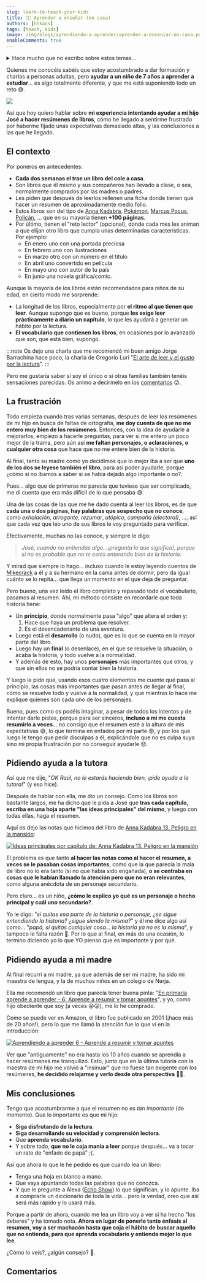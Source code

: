 ```yaml
---
slug: learn-to-teach-your-kids
title: 👨‍🏫 Aprender a enseñar (en casa)
authors: [hhkaos]
tags: [teach, kids]
image: /img/blogs/aprendiendo-a-aprender/aprender-a-enseniar-en-casa.png
enableComments: true 
---
```


<details><summary>Hace mucho que no escribo sobre estos temas...</summary>
<p>

Concretamente desde que lancé el [amago de blog familiar](https://familiajimenezcano.wordpress.com/) (en 2018), aunque espero poder sacar tiempo otro día para compartir estas experiencias. 

La verdad es que me gustaría compartir cómo estoy intentando involucrarme en el colegio de mi hijo. A través del AMPA y de otras formas, y de las iniciativas en las que he participado allí últimanente. Por ejemplo:
* Una charla a los alumnos y alumnas de 3º y 4º de ESO (de 14 a 16 años) en unas jornadas de orientación profesional, en la que compartí mi experiencia con ellos (empezando desde que tenía su edad hasta hoy). 
* Un coloquio junto a [Gabriel Zabal](https://www.linkedin.com/in/gabrielzabal/), para las madres y padres con menores de más de 10 años a su cargo, principalmente centrado en los riesgos asociados a las nuevas tecnologías, usando las redes sociales como hilo conductor pero tocando muchos temas más.
* O mi experiencia participando con ellos en los campeonatos del día del deporte.

Si os interesan estos temas decídmelo en los [comentarios](#comentarios) (para priorizarlo) 😉.

</p>
</details>

Quienes me conocéis sabéis que estoy acostumbrado a dar formación y charlas a personas adultas, pero **ayudar a un niño de 7 años a aprender a estudiar**... es algo totalmente diferente, y que me está suponiendo todo un reto 😅.

<div style={{textAlign: 'center'}}>

  ![](/img/blogs/aprendiendo-a-aprender/teaching-at-home.png)

</div>


Así que hoy quiero hablar sobre **mi experiencia intentando ayudar a mi hijo José a hacer resúmenes de libros**, cómo he llegado a sentirme frustrado por haberme fijado unas expectativas demasiado altas, y las conclusiones a las que he llegado. 

## El contexto

Por poneros en antecedentes:
* **Cada dos semanas el trae un libro del cole a casa**.
* Son libros que él mismo y sus compañeros han llevado a clase, o sea, normalmente comprados por las madres o padres.
* Les piden que después de leerlos rellenen una ficha donde tienen que hacer un resumen de aproximadamente medio folio.
* Estos libros son del tipo de [Anna Kadabra](https://www.amazon.es/anna-kadabra/s?k=anna+kadabra), [Pokémon](https://www.amazon.es/Pok%C3%A9mon-Aventuras-Gigamax-combate-FlipAventura/dp/8418594330), [Marcus Pocus](https://www.amazon.es/Marcus-Pocus-1-Magia-domicilio/dp/8408254154/ref=sr_1_1?dib=eyJ2IjoiMSJ9.nzcrwM6Pe2S_Yq-RGmFVs5UHO5uYgDEnS27SX3-dKkyIID6F589uCXo4WGgeoMA0-C3q4-XOdlq1iTI6fgXsgca0UygLzFEr_3ykPMNsZewxzuF3g3FzSh2dg_Sg_uCylpqvypA1r482QA6el_wuYWZ0KEVCHo4yrroqPAlPuuQ51YtSsLfbp6q0dFObpBz37nDGzJuGnE2KGmy9027r7CcnX3vORc6JTgijZn1A4jBi6LMKoa69mrO5KzOr-vlYBixpTTdQqTQOmOZvAnAX2NhbeDuVnO57ZgHZWk9bH7M.5Snv_xMSWF2rmR9Rof5iyCbwGj_4VuYOheFuguN24J4&dib_tag=se&keywords=marcus+pocus&qid=1717312424&sr=8-1), [Policán](https://www.amazon.es/Polic%C3%A1n-Capit%C3%A1n-Calzoncillos-Dav-Pilkey/dp/8467594454/ref=pd_sbs_d_sccl_3_3/258-4414333-6094921?pd_rd_w=en7hC&content-id=amzn1.sym.5361c8f8-f11e-4bfa-91f1-8c7de1eb4cca&pf_rd_p=5361c8f8-f11e-4bfa-91f1-8c7de1eb4cca&pf_rd_r=K6RMMGQP02TTW1HT42X5&pd_rd_wg=eMOPM&pd_rd_r=0d4fe935-1688-436c-a118-3f9bb482cf97&pd_rd_i=8467594454&psc=1), ... que en su mayoría tienen **+100 páginas**.
* Por último, tienen el "reto lector" (opcional), donde cada mes les animan a que elijan otro libro que cumpla unas determinadas características. Por ejemplo:
  * En enero uno con una portada preciosa
  * En febrero uno con ilustraciones
  * En marzo otro con un número en el título
  * En abril uno convertido en película
  * En mayo uno con autor de tu país
  * En junio una novela gráfica/comic.

Aunque la mayoría de los libros están recomendados para niños de su edad, en cierto modo me sorprende:
  * La longitud de los libros, especialmente por **el ritmo al que tienen que leer**. Aunque supongo que es bueno, porque **les exige leer prácticamente a diario un capítulo**, lo que les ayudará a generar un hábito por la lectura.
  * **El vocabulario que contienen los libros**, en ocasiones por lo avanzado que son, que está bien, supongo.

:::note
Os dejo una charla que me recomendó mi buen amigo Jorge Barrachina hace poco, la charla de Gregorio Luri "[El arte de leer y el gusto por la lectura](https://www.youtube.com/watch?v=7UtwJHkhJ0s)".
:::


Pero me gustaría saber si soy el único  o si otras familias también tenéis sensaciones parecidas. Os animo a decírmelo en los [comentarios](#commentarios) 😜.

<!-- 
:::note

::: -->


## La frustración

Todo empieza cuando tras varias semanas, después de leer los resúmenes de mi hijo en busca de faltas de ortografía, **me doy cuenta de que no me entero muy bien de los resúmenes**. Entonces, con la idea de ayudarle a mejorarlos, empiezo a hacerle preguntas, para ver si me entero un poco mejor de la trama, pero aún así **me faltan personajes, o aclaraciones, o cualquier otra cosa** que hace que no me entere bien de la historia.

Al final, tanto su madre como yo decidimos que lo mejor iba a ser que **uno de los dos se leyese también el libro**, para  así poder ayudarle, porque ¿cómo si no íbamos a saber si se había dejado algo importante o no?.

Pues... algo que de primeras no parecía que tuviese que ser complicado, me di cuenta que era más difícil de lo que pensaba 😅. 

Una de las cosas de las que me he dado cuenta al leer los libros, es de que **cada una o dos páginas, hay palabras que sospecho que no conoce**, como *exhalación*, *arrogante*, *rezumar*, *utópico*, *campaña (electoral)*, ..., así que cada vez que leo uno de sus libros le voy preguntado para verificar. 

Efectivamente, muchas no las conoce, y siempre le digo:

> *José, cuando no entiendas algo...¡pregunta lo que significa!, porque si no es probable que no te estés enterando bien de la historia.*

Y mirad que siempre lo hago... incluso cuando le estoy leyendo cuentos de [Mikecrack](https://www.amazon.es/Libros-Mikecrack/s?rh=n%3A599364031%2Cp_27%3AMikecrack) a él y a su hermano en la cama antes de dormir, pero da igual cuánto se lo repita... que llega un momento en el que deja de preguntar.

Pero bueno, una vez leído el libro completo y repasado todo el vocabulario, pasamos al resumen. Ahí, mi método consiste en recordarle que toda historia tiene:
* Un **principio**, donde normalmente pasa "algo" que altera el orden y:
  1. Hace que haya un problema que resolver.
  2. Es el desencadenante de una aventura.
* Luego está el **desarrollo** (o nudo), que es lo que se cuenta en la mayor parte del libro.
* Luego hay un **final** (o desenlace), en el que se resuelve la situación, o acaba la historia, y todo vuelve a la normalidad.
* Y además de esto, hay unos **personajes** más importantes que otros, y que sin ellos no se podría contar bien la historia. 

Y luego le pido que, usando esos cuatro elementos me cuente qué pasa al principio, las cosas más importantes que pasan antes de llegar al final, cómo se resuelve todo y vuelve a la normalidad, y que mientras lo hace me explique quienes son cada uno de los personajes.

Bueno, pues como os podéis imaginar, a pesar de todos los intentos y de intentar darle pistas, porque para ser sinceros, **incluso a mi me cuesta resumirlo a veces**... no consigo  que el resumen esté a la altura de mis expectativas 😅, lo que termina en enfados por mi parte 😡, y por los que luego le tengo que pedir disculpas a él, explicándole que no es culpa suya sino mi propia frustración por no conseguir ayudarle 😞.

## Pidiendo ayuda a la tutora

Así que me dije, "*OK Raúl, no lo estarás haciendo bien, ¡pide ayuda a la tutora!*" (y eso hice).

Después de hablar con ella, me dio un consejo. Como los libros son bastante largos, me ha dicho que le pida a José que **tras cada capítulo, escriba en una hoja aparte "las ideas principales" del mismo**, y luego con todas ellas, haga el resumen. 

Aquí os dejo las notas que hicimos del libro de [Anna Kadabra 13. Peligro en la mansión](https://www.amazon.es/Anna-Kadabra-13-Peligro-mansi%C3%B3n/dp/8408282468/ref=sr_1_1?crid=R7EP7BPESY29&dib=eyJ2IjoiMSJ9.-Kbuyc6r_LWofNFUvUlSTWZ-4Hc2RNoldj5qDm5r88wqdZ6Xo8tZroq96i3lQDZ7.g_pVjOolxe9dypGy1gyuKrKwDjT07Yceo3B5mxj8PqA&dib_tag=se&keywords=anna+kadabra+peligro+en+la+mansi%C3%B3n&qid=1717342071&s=books&sprefix=anna+kadabra+peligro+en+%2Cstripbooks%2C105&sr=1-1):

[![Ideas principales por capítulo de: Anna Kadabra 13. Peligro en la mansión](/img/blogs/aprendiendo-a-aprender/ideas-principales-anna-kadabra-13.png)](/img/blogs/aprendiendo-a-aprender/ideas-principales-anna-kadabra-13.png)

El problema es que tanto **al hacer las notas como al hacer el resumen, a veces se le pasaban cosas importantes**, como que la que parecía la mala de libro no lo era tanto (si no que había sido engañada), **o se centraba en cosas que le habían llamado la atención pero que no eran relevantes**, como alguna anécdota de un personaje secundario. 

Pero claro... es un niño, **¿cómo le explico yo qué es un personaje o hecho principal y cuál uno secundario?**. 

Yo le digo: "*si quitas esa parte de la historia o personaje, ¿se sigue entendiendo la historia? ¿sigue siendo la misma?*" y él me dice algo así como... "*papá, si quitas cualquier cosa... la historia ya no es la misma*", y tampoco le falta razón 🤣. Por lo que al final, en más de una ocasión, le termino diciendo yo lo que YO pienso que es importante y por qué. 

## Pidiendo ayuda a mi madre

Al final recurrí a mi madre, ya que además de ser mi madre, ha sido mi maestra de lengua, y la de muchos niños en un colegio de Nerja. 

Ella me recomendó un libro que parecía tener buena pinta: "[En primaria aprende a aprender - 6: Aprende a resumir y tomar apuntes](https://www.amazon.es/primaria-aprende-aprender-Educacion-Diversidad/dp/8477742847/ref=sr_1_1?__mk_es_ES=%C3%85M%C3%85%C5%BD%C3%95%C3%91&crid=2ZTNV4YYNDBSB&dib=eyJ2IjoiMSJ9.YvATtILgUCt4Sdi9g2stKg.l42L1kExAVdNFHsgPpk1jV1G5upoy6ID5Mw-EA_Hw1s&dib_tag=se&keywords=En+primaria+aprende+a+aprender+-+6%3A+Aprende+a+resumir+y+tomar+apuntes&qid=1717253519&s=books&sprefix=en+primaria+aprende+a+aprender+-+6+aprende+a+resumir+y+tomar+apuntes+%2Cstripbooks%2C110&sr=1-1)", y yo, como hijo obediente que soy (a veces 😜😜), me lo he comprado.

Como se puede ver en Amazon, el libro fue publicado en 2001 (¡hace más de 20 años!), pero lo que me llamó la atención fue lo que vi en la introducción:

[![Aprendiendo a aprender 6 - Aprende a resumir y tomar apuntes](/img/blogs/aprendiendo-a-aprender/aprendiendo-a-aprender.png)](/img/blogs/aprendiendo-a-aprender/aprendiendo-a-aprender.png)

Ver que "antiguamente" no era hasta los 10 años cuando se aprendía a hacer resúmenes me tranquilizó. Esto, junto que en la última tutoría con la maestra de mi hijo me volvió a "insinuar" que no fuese tan exigente con los resúmenes, **he decidido relajarme y verlo desde otra perspectiva** 🧘💆.

## Mis conclusiones

Tengo que acostumbrarme a que el resumen no es *tan importante* (de momento). Que lo importante es que mi hijo:
* **Siga disfrutando de la lectura**.
* **Siga desarrollando su velocidad y comprensión lectora**.
* Que **aprenda vocabulario**.
* Y sobre todo, **que no le coja manía a leer** porque después... va a tocar un rato de "enfado de papá" ;(.

Así que ahora lo que le he pedido es que cuando lea un libro:
* Tenga una hoja en blanco a mano.
* Que vaya apuntando todas las palabras que no conozca.
* Y que le pregunte a Alexa ([Echo Show](https://www.amazon.es/echo-show-5-3a-generacion/dp/B09B2S8WKD/ref=sr_1_1?__mk_es_ES=%C3%85M%C3%85%C5%BD%C3%95%C3%91&crid=1OUHNQYCKE44R&dib=eyJ2IjoiMSJ9.iltfLFjhhpdfcrA9zwPEASiiau-PIgl9VcVBJ0Oys_mCTQROVOODJpcW3qujKJ4uE1kn8QpTNL8Z-Ack1Tq9WU7C-LTEtxlvDoafnTJ_eg8HjePETtV-67qphoEQL1gvYpwxm_pR913C2qJrOLV7qzvzyiTtsKBCKr8OXVlmn6pXps9cPji2GZmCo1YhZnWudymyrsIxsywOMsAxpDflraEiQqz2Jfe357ryQ0o2Ttc.1wETnQEDVJoyYReccEOyXD41MFzajElaVfEmnAF04Wo&dib_tag=se&keywords=alexa+pantalla&qid=1717344456&s=books&sprefix=alexa+pantalla%2Cstripbooks%2C118&sr=1-1)) lo que significan, y lo apunte. Iba a comprarle un diccionario de toda la vida... pero la verdad, creo que así será más rápido y lo usará más.

Porque a partir de ahora, cuando me lea un libro voy a ver si ha hecho "los deberes" y ha tomado nota. **Ahora en lugar de ponerle tanto énfasis al resumen, voy a ser machacón hasta que coja el hábito de buscar aquello que no entienda, para que aprenda vocabulario y entienda mejor lo que lee**.

¿Cómo lo veis?, ¿algún consejo? 🙂.

## Comentarios